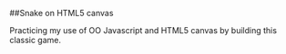 ##Snake on HTML5 canvas

Practicing my use of OO Javascript and HTML5 canvas by building this classic game.
